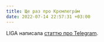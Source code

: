 ```yaml
---
title: Ще раз про Крємлегра́м
date: 2022-07-14 22:57:31 +03:00
---
```


LIGA написала [статтю про Telegram][1].

[1]: https://netfreedom.org.ua/article/telegram-chomu-vin-takij-populyarnij-sered-ukrayinciv-ta-yaki-nebezpeki-prihovuye
